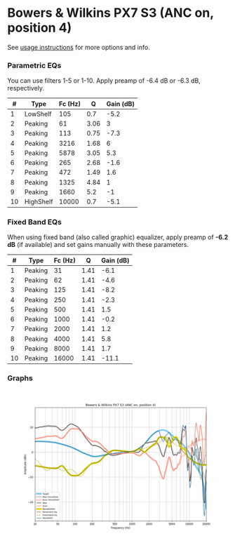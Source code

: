 # Bowers & Wilkins PX7 S3 (ANC on, position 4)
See [usage instructions](https://github.com/jaakkopasanen/AutoEq#usage) for more options and info.

### Parametric EQs
You can use filters 1-5 or 1-10. Apply preamp of -6.4 dB or -6.3 dB, respectively.

|   # | Type      |   Fc (Hz) |    Q |   Gain (dB) |
|-----|-----------|-----------|------|-------------|
|   1 | LowShelf  |       105 | 0.7  |        -5.2 |
|   2 | Peaking   |        61 | 3.06 |         3   |
|   3 | Peaking   |       113 | 0.75 |        -7.3 |
|   4 | Peaking   |      3216 | 1.68 |         6   |
|   5 | Peaking   |      5878 | 3.05 |         5.3 |
|   6 | Peaking   |       265 | 2.68 |        -1.6 |
|   7 | Peaking   |       472 | 1.49 |         1.6 |
|   8 | Peaking   |      1325 | 4.84 |         1   |
|   9 | Peaking   |      1660 | 5.2  |        -1   |
|  10 | HighShelf |     10000 | 0.7  |        -5.1 |

### Fixed Band EQs
When using fixed band (also called graphic) equalizer, apply preamp of **-6.2 dB** (if available) and set gains manually with these parameters.

|   # | Type    |   Fc (Hz) |    Q |   Gain (dB) |
|-----|---------|-----------|------|-------------|
|   1 | Peaking |        31 | 1.41 |        -6.1 |
|   2 | Peaking |        62 | 1.41 |        -4.6 |
|   3 | Peaking |       125 | 1.41 |        -8.2 |
|   4 | Peaking |       250 | 1.41 |        -2.3 |
|   5 | Peaking |       500 | 1.41 |         1.5 |
|   6 | Peaking |      1000 | 1.41 |        -0.2 |
|   7 | Peaking |      2000 | 1.41 |         1.2 |
|   8 | Peaking |      4000 | 1.41 |         5.8 |
|   9 | Peaking |      8000 | 1.41 |         1.7 |
|  10 | Peaking |     16000 | 1.41 |       -11.1 |

### Graphs
![](./Bowers%20&%20Wilkins%20PX7%20S3%20(ANC%20on,%20position%204).png)
